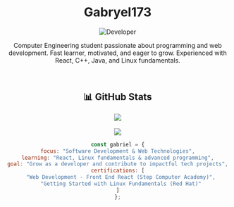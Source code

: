 <h1 align="center">Gabryel173</h1>

<div align="center">
  <img src="https://readme-typing-svg.herokuapp.com?font=Fira+Code&size=25&duration=3000&pause=1000&color=5800EC&center=true&vCenter=true&width=500&lines=Developer" alt="Developer" />
</div>

<p align="center">Computer Engineering student passionate about programming and web development. Fast learner, motivated, and eager to grow. Experienced with React, C++, Java, and Linux fundamentals.</p>

<br/>

<h2 align="center">📊 GitHub Stats</h2>

<div align="center">
  <img src="https://github-readme-stats.vercel.app/api?username=Gabryel173&show_icons=true&theme=radical&border_color=00FFFF&border_radius=10&bg_color=0D1117&title_color=00FFFF&icon_color=00FFFF" />
</div>

<br/>

<div align="center">
  <img src="https://komarev.com/ghpvc/?username=Gabryel173&color=00FFFF&style=flat-square&label=Profile+Views" />
</div>

<div align="center">
  
  ```javascript
const gabriel = {
  focus: "Software Development & Web Technologies",
  learning: "React, Linux fundamentals & advanced programming",
  goal: "Grow as a developer and contribute to impactful tech projects",
  certifications: [
    "Web Development - Front End React (Step Computer Academy)",
    "Getting Started with Linux Fundamentals (Red Hat)"
  ]
};
  ```
  
</div>
